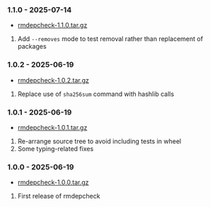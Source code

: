 ### 1.1.0 - 2025-07-14

*   [rmdepcheck-1.1.0.tar.gz](https://files.pythonhosted.org/packages/source/r/rmdepcheck/rmdepcheck-1.1.0.tar.gz)

1.  Add `--removes` mode to test removal rather than replacement of packages

### 1.0.2 - 2025-06-19

*   [rmdepcheck-1.0.2.tar.gz](https://files.pythonhosted.org/packages/source/r/rmdepcheck/rmdepcheck-1.0.2.tar.gz)

1.  Replace use of `sha256sum` command with hashlib calls

### 1.0.1 - 2025-06-19

*   [rmdepcheck-1.0.1.tar.gz](https://files.pythonhosted.org/packages/source/r/rmdepcheck/rmdepcheck-1.0.1.tar.gz)

1.  Re-arrange source tree to avoid including tests in wheel
2.  Some typing-related fixes

### 1.0.0 - 2025-06-19

*   [rmdepcheck-1.0.0.tar.gz](https://files.pythonhosted.org/packages/source/r/rmdepcheck/rmdepcheck-1.0.0.tar.gz)

1.  First release of rmdepcheck
